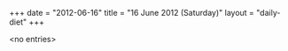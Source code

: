 +++
date = "2012-06-16"
title = "16 June 2012 (Saturday)"
layout = "daily-diet"
+++

<p>&lt;no entries&gt;</p>